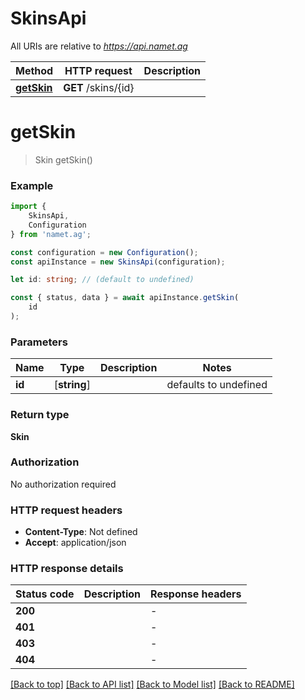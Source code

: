 # SkinsApi

All URIs are relative to *https://api.namet.ag*

|Method | HTTP request | Description|
|------------- | ------------- | -------------|
|[**getSkin**](#getskin) | **GET** /skins/{id} | |

# **getSkin**
> Skin getSkin()


### Example

```typescript
import {
    SkinsApi,
    Configuration
} from 'namet.ag';

const configuration = new Configuration();
const apiInstance = new SkinsApi(configuration);

let id: string; // (default to undefined)

const { status, data } = await apiInstance.getSkin(
    id
);
```

### Parameters

|Name | Type | Description  | Notes|
|------------- | ------------- | ------------- | -------------|
| **id** | [**string**] |  | defaults to undefined|


### Return type

**Skin**

### Authorization

No authorization required

### HTTP request headers

 - **Content-Type**: Not defined
 - **Accept**: application/json


### HTTP response details
| Status code | Description | Response headers |
|-------------|-------------|------------------|
|**200** |  |  -  |
|**401** |  |  -  |
|**403** |  |  -  |
|**404** |  |  -  |

[[Back to top]](#) [[Back to API list]](../README.md#documentation-for-api-endpoints) [[Back to Model list]](../README.md#documentation-for-models) [[Back to README]](../README.md)


